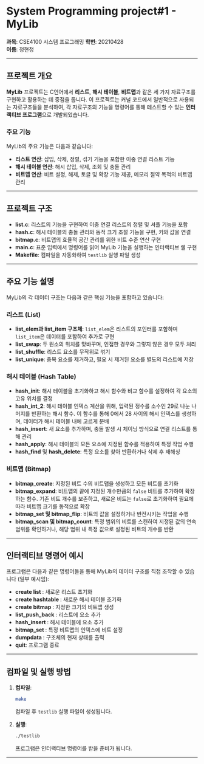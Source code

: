 # System Programming project#1 - MyLib

**과목**: CSE4100 시스템 프로그래밍
**학번**: 20210428  
**이름**: 정현정  

---

## 프로젝트 개요

**MyLib** 프로젝트는 C언어에서 **리스트**, **해시 테이블**, **비트맵**과 같은 세 가지 자료구조를 구현하고 활용하는 데 중점을 둡니다. 이 프로젝트는 커널 코드에서 일반적으로 사용되는 자료구조들을 분석하여, 각 자료구조의 기능을 명령어를 통해 테스트할 수 있는 **인터랙티브 프로그램**으로 개발되었습니다.

### 주요 기능

MyLib의 주요 기능은 다음과 같습니다:
- **리스트 연산**: 삽입, 삭제, 정렬, 섞기 기능을 포함한 이중 연결 리스트 기능
- **해시 테이블 연산**: 해시 삽입, 삭제, 조회 및 충돌 관리
- **비트맵 연산**: 비트 설정, 해제, 토글 및 확장 기능 제공, 메모리 절약 목적의 비트맵 관리

---

## 프로젝트 구조

- **list.c**: 리스트의 기능을 구현하여 이중 연결 리스트의 정렬 및 셔플 기능을 포함
- **hash.c**: 해시 테이블의 충돌 관리와 동적 크기 조절 기능을 구현, 키와 값을 연결
- **bitmap.c**: 비트맵의 효율적 공간 관리를 위한 비트 수준 연산 구현
- **main.c**: 표준 입력에서 명령어를 읽어 MyLib 기능을 실행하는 인터랙티브 쉘 구현
- **Makefile**: 컴파일을 자동화하여 `testlib` 실행 파일 생성

---

## 주요 기능 설명

MyLib의 각 데이터 구조는 다음과 같은 핵심 기능을 포함하고 있습니다:

### 리스트 (List)

- **list_elem과 list_item 구조체**: `list_elem`은 리스트의 포인터를 포함하며 `list_item`은 데이터를 포함하여 추가로 구현
- **list_swap**: 두 원소의 위치를 맞바꾸며, 인접한 경우와 그렇지 않은 경우 모두 처리
- **list_shuffle**: 리스트 요소를 무작위로 섞기
- **list_unique**: 중복 요소를 제거하고, 필요 시 제거된 요소를 별도의 리스트에 저장

### 해시 테이블 (Hash Table)

- **hash_init**: 해시 테이블을 초기화하고 해시 함수와 비교 함수를 설정하여 각 요소의 고유 위치를 결정
- **hash_int_2**: 해시 테이블 인덱스 계산을 위해, 입력된 정수를 소수인 29로 나눈 나머지를 반환하는 해시 함수. 이 함수를 통해 0에서 28 사이의 해시 인덱스를 생성하며, 데이터가 해시 테이블 내에 고르게 분배
- **hash_insert**: 새 요소를 추가하며, 충돌 발생 시 체이닝 방식으로 연결 리스트를 통해 관리
- **hash_apply**: 해시 테이블의 모든 요소에 지정된 함수를 적용하여 특정 작업 수행
- **hash_find** 및 **hash_delete**: 특정 요소를 찾아 반환하거나 삭제 후 재해싱

### 비트맵 (Bitmap)

- **bitmap_create**: 지정된 비트 수의 비트맵을 생성하고 모든 비트를 초기화
- **bitmap_expand**: 비트맵의 끝에 지정된 개수만큼의 `false` 비트를 추가하여 확장하는 함수. 기존 비트 개수를 보존하고, 새로운 비트는 `false`로 초기화하여 필요에 따라 비트맵 크기를 동적으로 확장
- **bitmap_set 및 bitmap_flip**: 비트의 값을 설정하거나 반전시키는 작업을 수행
- **bitmap_scan 및 bitmap_count**: 특정 범위의 비트를 스캔하여 지정된 값의 연속 범위를 확인하거나, 해당 범위 내 특정 값으로 설정된 비트의 개수를 반환

---

## 인터랙티브 명령어 예시

프로그램은 다음과 같은 명령어들을 통해 MyLib의 데이터 구조를 직접 조작할 수 있습니다 (일부 예시임):

- **create list <name>**: 새로운 리스트 초기화
- **create hashtable <name>**: 새로운 해시 테이블 초기화
- **create bitmap <name> <size>**: 지정한 크기의 비트맵 생성
- **list_push_back <list> <value>**: 리스트에 요소 추가
- **hash_insert <hash table> <key>**: 해시 테이블에 요소 추가
- **bitmap_set <bitmap> <index> <value>**: 특정 비트맵의 인덱스에 비트 설정
- **dumpdata <structure>**: 구조체의 현재 상태를 출력
- **quit**: 프로그램 종료

---

## 컴파일 및 실행 방법

1. **컴파일**:
   ```bash
   make
   ```
   컴파일 후 `testlib` 실행 파일이 생성됩니다.

2. **실행**:
   ```bash
   ./testlib
   ```
   프로그램은 인터랙티브 명령어를 받을 준비가 됩니다.

---